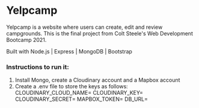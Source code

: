 # Yelpcamp

Yelpcamp is a website where users can create, edit and review campgrounds. 
This is the final project from Colt Steele's Web Development Bootcamp 2021.

Built with Node.js | Express | MongoDB | Bootstrap

### Instructions to run it:

1. Install Mongo, create a Cloudinary account and a Mapbox account
2. Create a .env file to store the keys as follows:
CLOUDINARY_CLOUD_NAME=
CLOUDINARY_KEY=
CLOUDINARY_SECRET=
MAPBOX_TOKEN=
DB_URL=
